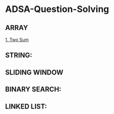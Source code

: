 # ADSA-Question-Solving


## ARRAY
[1. Two Sum](https://leetcode.com/problems/two-sum/submissions/1747360783/)



## STRING:

## SLIDING WINDOW

## BINARY SEARCH:

## LINKED LIST:
